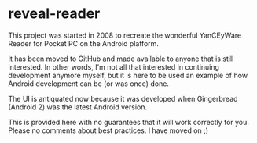 # reveal-reader
This project was started in 2008 to recreate the wonderful YanCEyWare Reader for Pocket PC on the Android platform.  

It has been moved to GitHub and made available to anyone that is still interested.  In other words, I'm not all that interested in continuing development anymore myself, but it is here to be used an example of how Android development can be (or was once) done.

The UI is antiquated now because it was developed when Gingerbread (Android 2) was the latest Android version.  

This is provided here with no guarantees that it will work correctly for you.  Please no comments about best practices.  I have moved on ;)

